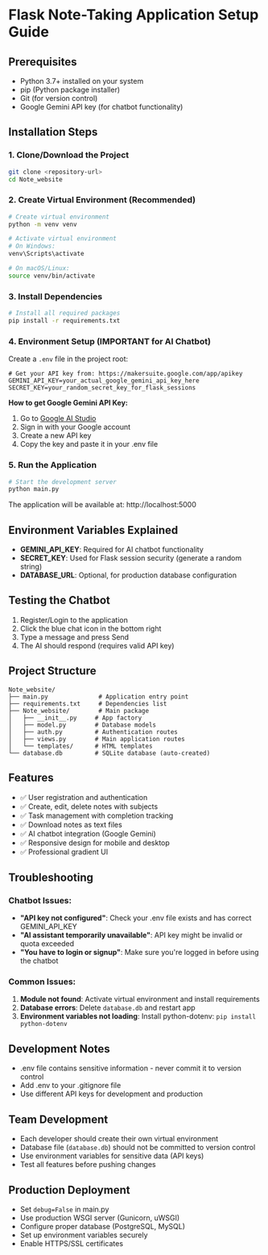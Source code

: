 # Flask Note-Taking Application Setup Guide

## Prerequisites
- Python 3.7+ installed on your system
- pip (Python package installer)
- Git (for version control)
- Google Gemini API key (for chatbot functionality)

## Installation Steps

### 1. Clone/Download the Project
```bash
git clone <repository-url>
cd Note_website
```

### 2. Create Virtual Environment (Recommended)
```bash
# Create virtual environment
python -m venv venv

# Activate virtual environment
# On Windows:
venv\Scripts\activate

# On macOS/Linux:
source venv/bin/activate
```

### 3. Install Dependencies
```bash
# Install all required packages
pip install -r requirements.txt
```

### 4. Environment Setup (IMPORTANT for AI Chatbot)
Create a `.env` file in the project root:
```env
# Get your API key from: https://makersuite.google.com/app/apikey
GEMINI_API_KEY=your_actual_google_gemini_api_key_here
SECRET_KEY=your_random_secret_key_for_flask_sessions
```

**How to get Google Gemini API Key:**
1. Go to [Google AI Studio](https://makersuite.google.com/app/apikey)
2. Sign in with your Google account
3. Create a new API key
4. Copy the key and paste it in your .env file

### 5. Run the Application
```bash
# Start the development server
python main.py
```

The application will be available at: http://localhost:5000

## Environment Variables Explained

- **GEMINI_API_KEY**: Required for AI chatbot functionality
- **SECRET_KEY**: Used for Flask session security (generate a random string)
- **DATABASE_URL**: Optional, for production database configuration

## Testing the Chatbot
1. Register/Login to the application
2. Click the blue chat icon in the bottom right
3. Type a message and press Send
4. The AI should respond (requires valid API key)

## Project Structure
```
Note_website/
├── main.py              # Application entry point
├── requirements.txt     # Dependencies list
├── Note_website/        # Main package
│   ├── __init__.py     # App factory
│   ├── model.py        # Database models
│   ├── auth.py         # Authentication routes
│   ├── views.py        # Main application routes
│   └── templates/      # HTML templates
└── database.db         # SQLite database (auto-created)
```

## Features
- ✅ User registration and authentication
- ✅ Create, edit, delete notes with subjects
- ✅ Task management with completion tracking
- ✅ Download notes as text files
- ✅ AI chatbot integration (Google Gemini)
- ✅ Responsive design for mobile and desktop
- ✅ Professional gradient UI

## Troubleshooting

### Chatbot Issues:
- **"API key not configured"**: Check your .env file exists and has correct GEMINI_API_KEY
- **"AI assistant temporarily unavailable"**: API key might be invalid or quota exceeded
- **"You have to login or signup"**: Make sure you're logged in before using the chatbot

### Common Issues:
1. **Module not found**: Activate virtual environment and install requirements
2. **Database errors**: Delete `database.db` and restart app
3. **Environment variables not loading**: Install python-dotenv: `pip install python-dotenv`

## Development Notes
- .env file contains sensitive information - never commit it to version control
- Add .env to your .gitignore file
- Use different API keys for development and production

## Team Development
- Each developer should create their own virtual environment
- Database file (`database.db`) should not be committed to version control
- Use environment variables for sensitive data (API keys)
- Test all features before pushing changes

## Production Deployment
- Set `debug=False` in main.py
- Use production WSGI server (Gunicorn, uWSGI)
- Configure proper database (PostgreSQL, MySQL)
- Set up environment variables securely
- Enable HTTPS/SSL certificates

